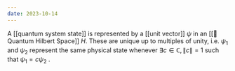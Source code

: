 ```yaml
---
date: 2023-10-14
---
```

A [[quantum system state]] is represented by a [[unit vector]] $\psi$ in an [[📘 Quantum Hilbert Space]] $H$. These are unique up to multiples of unity, i.e. $\psi_1$ and $\psi_2$ represent the same physical state whenever $\exists c \in \mathbb{C}, \| c \| = 1$ such that $\psi_1 = c \psi_2$ .